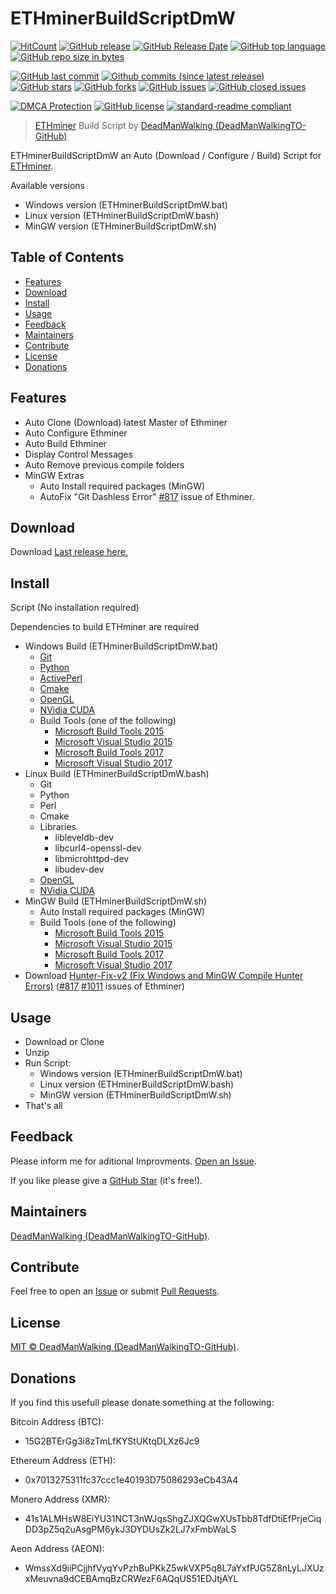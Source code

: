 # ETHminerBuildScriptDmW
[![HitCount](http://hits.dwyl.io/DeadManWalkingTO/ETHminerBuildScriptDmW.svg)](../../)
[![GitHub release](https://img.shields.io/github/release/DeadManWalkingTO/ETHminerBuildScriptDmW/all.svg)](../../releases/latest)
[![GitHub Release Date](https://img.shields.io/github/release-date-pre/DeadManWalkingTO/ETHminerBuildScriptDmW.svg)](../../releases/latest)
[![GitHub top language](https://img.shields.io/github/languages/top/DeadManWalkingTO/ETHminerBuildScriptDmW.svg)](../../)
[![GitHub repo size in bytes](https://img.shields.io/github/repo-size/DeadManWalkingTO/ETHminerBuildScriptDmW.svg)](../../)

[![GitHub last commit](https://img.shields.io/github/last-commit/DeadManWalkingTO/ETHminerBuildScriptDmW.svg)](../../)
[![Github commits (since latest release)](https://img.shields.io/github/commits-since/DeadManWalkingTO/ETHminerBuildScriptDmW/latest.svg)](../../)
[![GitHub stars](https://img.shields.io/github/stars/DeadManWalkingTO/ETHminerBuildScriptDmW.svg)](../../stargazers)
[![GitHub forks](https://img.shields.io/github/forks/DeadManWalkingTO/ETHminerBuildScriptDmW.svg)](../../network)
[![GitHub issues](https://img.shields.io/github/issues/DeadManWalkingTO/ETHminerBuildScriptDmW.svg)](../../issues)
[![GitHub closed issues](https://img.shields.io/github/issues-closed/DeadManWalkingTO/ETHminerBuildScriptDmW.svg)](../../issues)

[![DMCA Protection](https://img.shields.io/badge/DMCA-Protected-brightgreen.svg)](https://www.dmca.com/Takedowns.aspx?r=m)
[![GitHub license](https://img.shields.io/github/license/DeadManWalkingTO/ETHminerBuildScriptDmW.svg)](./LICENSE)
[![standard-readme compliant](https://img.shields.io/badge/readme%20style-standard-ETHminerBuildScriptDmW.svg)](./README.md)
> [ETHminer](https://github.com/ethereum-mining/ethminer) Build Script by [DeadManWalking (DeadManWalkingTO-GitHub)](https://github.com/DeadManWalkingTO)

ETHminerBuildScriptDmW an Auto (Download / Configure / Build) Script for [ETHminer](https://github.com/ethereum-mining/ethminer).

Available versions
* Windows version (ETHminerBuildScriptDmW.bat)
* Linux version (ETHminerBuildScriptDmW.bash)
* MinGW version (ETHminerBuildScriptDmW.sh)

## Table of Contents
- [Features](#features)
- [Download](#download)
- [Install](#install)
- [Usage](#usage)
- [Feedback](#feedback)
- [Maintainers](#maintainers)
- [Contribute](#contribute)
- [License](#license)
- [Donations](#donations)

## Features
- Auto Clone (Download) latest Master of Ethminer
- Auto Configure Ethminer
- Auto Build Ethminer
- Display Control Messages
- Auto Remove previous compile folders 
- MinGW Extras
  - Auto Install required packages (MinGW)
  - AutoFix "Git Dashless Error" [#817](https://github.com/ethereum-mining/ethminer/issues/817) issue of Ethminer.

## Download
Download [Last release here.](../../releases/latest)

## Install
Script (No installation required)

Dependencies to build ETHminer are required
* Windows Build (ETHminerBuildScriptDmW.bat)
  * [Git](https://github.com/git-for-windows/git/releases/download/v2.16.2.windows.1/Git-2.16.2-64-bit.exe)
  * [Python](https://www.python.org/ftp/python/3.6.4/python-3.6.4-amd64.exe)
  * [ActivePerl](http://downloads.activestate.com/ActivePerl/releases/5.24.3.2404/ActivePerl-5.24.3.2404-MSWin32-x64-404865.exe)
  * [Cmake](https://cmake.org/files/v3.11/cmake-3.11.0-rc2-win64-x64.msi)
  * [OpenGL](https://www.khronos.org/opengl/wiki/Getting_Started)
  * [NVidia CUDA](https://developer.nvidia.com/cuda-downloads)
  * Build Tools (one of the following)
    * [Microsoft Build Tools 2015](https://www.microsoft.com/en-us/download/details.aspx?id=48159)
    * [Microsoft Visual Studio 2015](https://www.visualstudio.com/vs/older-downloads/)
    * [Microsoft Build Tools 2017](https://www.visualstudio.com/downloads/#build-tools-for-visual-studio-2017)
    * [Microsoft Visual Studio 2017](https://www.visualstudio.com/downloads/#build-tools-for-visual-studio-2017)
* Linux Build (ETHminerBuildScriptDmW.bash)
  * Git
  * Python
  * Perl
  * Cmake
  * Libraries
    * libleveldb-dev
    * libcurl4-openssl-dev
    * libmicrohttpd-dev
    * libudev-dev
  * [OpenGL](https://www.khronos.org/opengl/wiki/Getting_Started)
  * [NVidia CUDA](https://developer.nvidia.com/cuda-downloads)
* MinGW Build (ETHminerBuildScriptDmW.sh)
  * Auto Install required packages (MinGW)
  * Build Tools (one of the following)
    * [Microsoft Build Tools 2015](https://www.microsoft.com/en-us/download/details.aspx?id=48159)
    * [Microsoft Visual Studio 2015](https://www.visualstudio.com/vs/older-downloads/)
    * [Microsoft Build Tools 2017](https://www.visualstudio.com/downloads/#build-tools-for-visual-studio-2017)
    * [Microsoft Visual Studio 2017](https://www.visualstudio.com/downloads/#build-tools-for-visual-studio-2017)
* Download [Hunter-Fix-v2 (Fix Windows and MinGW Compile Hunter Errors)](https://mega.nz/#F!GAF20C5Q!-c20bK3NElhaaPgdExhh-A) ([#817](https://github.com/ethereum-mining/ethminer/issues/817) [#1011](https://github.com/ethereum-mining/ethminer/issues/1011) issues of Ethminer)

## Usage
* Download or Clone
* Unzip
* Run Script:
  * Windows version (ETHminerBuildScriptDmW.bat)
  * Linux version (ETHminerBuildScriptDmW.bash)
  * MinGW version (ETHminerBuildScriptDmW.sh)
* That's all

## Feedback
Please inform me for aditional Improvments. [Open an Issue](../../issues).

If you like please give a [GitHub Star](../../stargazers) (it's free!).

## Maintainers
[DeadManWalking (DeadManWalkingTO-GitHub)](https://github.com/DeadManWalkingTO).

## Contribute
Feel free to open an [Issue](../../issues/new) or submit [Pull Requests](../../pulls).

## License
[MIT © DeadManWalking (DeadManWalkingTO-GitHub)](./LICENSE).

## Donations
If you find this usefull please donate something at the following:

Bitcoin Address (BTC):
* 15G2BTErGg3i8zTmLfKYStUKtqDLXz6Jc9

Ethereum Address (ETH):
* 0x7013275311fc37ccc1e40193D75086293eCb43A4

Monero Address (XMR):
* 41s1ALMHsW8EiYU31NCT3nWJqsShgZJXQGwXUsTbb8TdfDtiEfPrjeCiqDD3pZ5q2uAsgPM6ykJ3DYDUsZk2LJ7xFmbWaLS

Aeon Address (AEON):
* WmssXd9iiPCjjhfVyqYvPzhBuPKkZ5wkVXP5q8L7aYxfPJG5Z8nLyLJXUzxMeuvna9dCEBAmqBzCRWezF6AQqUS51EDJtjAYL
